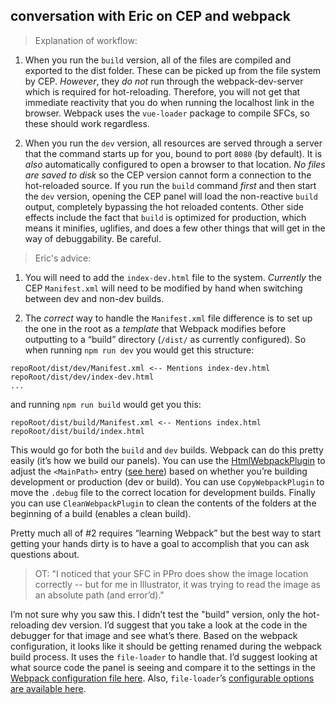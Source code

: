 ## conversation with Eric on CEP and webpack

> Explanation of workflow:

1) When you run the `build` version, all of the files are compiled and exported to the dist folder. These can be picked up from the file system by CEP. *However*, they *do not* run through the webpack-dev-server which is required for hot-reloading. Therefore, you will not get that immediate reactivity that you do when running the localhost link in the browser. Webpack uses the `vue-loader` package to compile SFCs, so these should work regardless.

2) When you run the `dev` version, all resources are served through a server that the command starts up for you, bound to port `8080` (by default). It is _also_ automatically configured to open a browser to that location. *No files are saved to disk* so the CEP version cannot form a connection to the hot-reloaded source. If you run the `build` command _first_ and then start the `dev` version, opening the CEP panel will load the non-reactive `build` output, completely bypassing the hot reloaded contents. Other side effects include the fact that `build` is optimized for production, which means it minifies, uglifies, and does a few other things that will get in the way of debuggability. Be careful.

> Eric's advice:

1) You will need to add the `index-dev.html` file to the system. *Currently* the CEP `Manifest.xml` will need to be modified by hand when switching between dev and non-dev builds.

2) The *correct* way to handle the `Manifest.xml` file difference is to set up the one in the root as a *template* that Webpack modifies before outputting to a “build” directory (`/dist/` as currently configured). So when running `npm run dev` you would get this structure:

```
repoRoot/dist/dev/Manifest.xml <-- Mentions index-dev.html
repoRoot/dist/dev/index-dev.html
...
```

and running `npm run build` would get you this:
```
repoRoot/dist/build/Manifest.xml <-- Mentions index.html
repoRoot/dist/build/index.html
```

This would go for both the `build` and `dev` builds. Webpack can do this pretty easily (it’s how we build our panels). You can use the [HtmlWebpackPlugin](https://github.com/jantimon/html-webpack-plugin) to adjust the `<MainPath>` entry ([see here](https://github.com/jantimon/html-webpack-plugin#writing-your-own-templates)) based on whether you’re building development or production (dev or build). You can use `CopyWebpackPlugin` to move the `.debug` file to the correct location for development builds. Finally you can use `CleanWebpackPlugin` to clean the contents of the folders at the beginning of a build (enables a clean build).

Pretty much all of #2 requires “learning Webpack” but the best way to start getting your hands dirty is to have a goal to accomplish that you can ask questions about.

> OT: "I noticed that your SFC in PPro does show the image location correctly -- but for me in Illustrator, it was trying to read the image as an absolute path (and error’d)."

I’m not sure why you saw this. I didn’t test the "build" version, only the hot-reloading dev version. I’d suggest that you take a look at the code in the debugger for that image and see what’s there. Based on the webpack configuration, it looks like it should be getting renamed during the webpack build process. It uses the `file-loader` to handle that. I’d suggest looking at what source code the panel is seeing and compare it to the settings in the [Webpack configuration file here](https://github.com/Inventsable/vue-CLI-3-for-CEP/blob/master/webpack.config.js#L35). Also, `file-loader`’s [configurable options are available here](https://github.com/webpack-contrib/file-loader#options).
